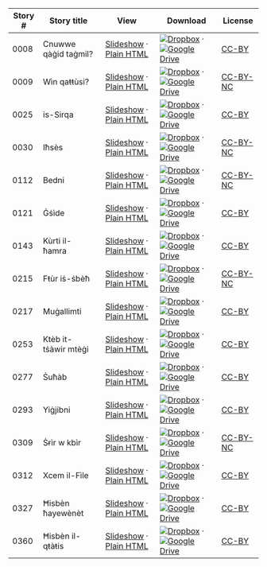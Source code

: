 Story # | Story title | View | Download | License
-------- | -----------  |:-------:| ---------------- | -------
0008 | Cnuwwe qàġid taġmil? | <a href="https://global-asp.github.io/stories/aeb/0008_cnuwwe-qàġid-taġmil_slides.html" target="_blank">Slideshow</a> · [Plain HTML](https://global-asp.github.io/stories/aeb/0008_cnuwwe-qàġid-taġmil.html) | [![Dropbox](https://cloud.githubusercontent.com/assets/9295750/10150606/3f5ae2dc-65f5-11e5-8f63-841c51cc1cde.png "Dropbox")](https://www.dropbox.com/s/8cf9efljcs87tjo/aeb.zip) · [![Google Drive](https://cloud.githubusercontent.com/assets/9295750/9473522/1d6fdde4-4b10-11e5-98f5-aa6c6b04a08e.png "Google Drive")](https://drive.google.com/open?id=0B59ZADK9Esbsa1hXTktaTHo0ME0) | [CC-BY](https://creativecommons.org/licenses/by/3.0/)
0009 | Wìn qaŧŧùsi? | <a href="https://global-asp.github.io/stories/aeb/0009_wìn-qaŧŧùsi_slides.html" target="_blank">Slideshow</a> · [Plain HTML](https://global-asp.github.io/stories/aeb/0009_wìn-qaŧŧùsi.html) | [![Dropbox](https://cloud.githubusercontent.com/assets/9295750/10150606/3f5ae2dc-65f5-11e5-8f63-841c51cc1cde.png "Dropbox")](https://www.dropbox.com/s/8cf9efljcs87tjo/aeb.zip) · [![Google Drive](https://cloud.githubusercontent.com/assets/9295750/9473522/1d6fdde4-4b10-11e5-98f5-aa6c6b04a08e.png "Google Drive")](https://drive.google.com/open?id=0B59ZADK9Esbsa1hXTktaTHo0ME0) | [CC-BY-NC](http://creativecommons.org/licenses/by-nc/3.0/)
0025 | is-Sirqa | <a href="https://global-asp.github.io/stories/aeb/0025_is-sirqa_slides.html" target="_blank">Slideshow</a> · [Plain HTML](https://global-asp.github.io/stories/aeb/0025_is-sirqa.html) | [![Dropbox](https://cloud.githubusercontent.com/assets/9295750/10150606/3f5ae2dc-65f5-11e5-8f63-841c51cc1cde.png "Dropbox")](https://www.dropbox.com/s/8cf9efljcs87tjo/aeb.zip) · [![Google Drive](https://cloud.githubusercontent.com/assets/9295750/9473522/1d6fdde4-4b10-11e5-98f5-aa6c6b04a08e.png "Google Drive")](https://drive.google.com/open?id=0B59ZADK9Esbsa1hXTktaTHo0ME0) | [CC-BY](https://creativecommons.org/licenses/by/3.0/)
0030 | Iħsès | <a href="https://global-asp.github.io/stories/aeb/0030_iħsès_slides.html" target="_blank">Slideshow</a> · [Plain HTML](https://global-asp.github.io/stories/aeb/0030_iħsès.html) | [![Dropbox](https://cloud.githubusercontent.com/assets/9295750/10150606/3f5ae2dc-65f5-11e5-8f63-841c51cc1cde.png "Dropbox")](https://www.dropbox.com/s/8cf9efljcs87tjo/aeb.zip) · [![Google Drive](https://cloud.githubusercontent.com/assets/9295750/9473522/1d6fdde4-4b10-11e5-98f5-aa6c6b04a08e.png "Google Drive")](https://drive.google.com/open?id=0B59ZADK9Esbsa1hXTktaTHo0ME0) | [CC-BY-NC](http://creativecommons.org/licenses/by-nc/3.0/)
0112 | Bedni | <a href="https://global-asp.github.io/stories/aeb/0112_bedni_slides.html" target="_blank">Slideshow</a> · [Plain HTML](https://global-asp.github.io/stories/aeb/0112_bedni.html) | [![Dropbox](https://cloud.githubusercontent.com/assets/9295750/10150606/3f5ae2dc-65f5-11e5-8f63-841c51cc1cde.png "Dropbox")](https://www.dropbox.com/s/8cf9efljcs87tjo/aeb.zip) · [![Google Drive](https://cloud.githubusercontent.com/assets/9295750/9473522/1d6fdde4-4b10-11e5-98f5-aa6c6b04a08e.png "Google Drive")](https://drive.google.com/open?id=0B59ZADK9Esbsa1hXTktaTHo0ME0) | [CC-BY-NC](http://creativecommons.org/licenses/by-nc/3.0/)
0121 | Ġṡìde | <a href="https://global-asp.github.io/stories/aeb/0121_ġṡìde_slides.html" target="_blank">Slideshow</a> · [Plain HTML](https://global-asp.github.io/stories/aeb/0121_ġṡìde.html) | [![Dropbox](https://cloud.githubusercontent.com/assets/9295750/10150606/3f5ae2dc-65f5-11e5-8f63-841c51cc1cde.png "Dropbox")](https://www.dropbox.com/s/8cf9efljcs87tjo/aeb.zip) · [![Google Drive](https://cloud.githubusercontent.com/assets/9295750/9473522/1d6fdde4-4b10-11e5-98f5-aa6c6b04a08e.png "Google Drive")](https://drive.google.com/open?id=0B59ZADK9Esbsa1hXTktaTHo0ME0) | [CC-BY](https://creativecommons.org/licenses/by/3.0/)
0143 | Kùrti il-ħamra | <a href="https://global-asp.github.io/stories/aeb/0143_kùrti-il-ħamra_slides.html" target="_blank">Slideshow</a> · [Plain HTML](https://global-asp.github.io/stories/aeb/0143_kùrti-il-ħamra.html) | [![Dropbox](https://cloud.githubusercontent.com/assets/9295750/10150606/3f5ae2dc-65f5-11e5-8f63-841c51cc1cde.png "Dropbox")](https://www.dropbox.com/s/8cf9efljcs87tjo/aeb.zip) · [![Google Drive](https://cloud.githubusercontent.com/assets/9295750/9473522/1d6fdde4-4b10-11e5-98f5-aa6c6b04a08e.png "Google Drive")](https://drive.google.com/open?id=0B59ZADK9Esbsa1hXTktaTHo0ME0) | [CC-BY](https://creativecommons.org/licenses/by/3.0/)
0215 | Fŧùr iṡ-ṡbèħ | <a href="https://global-asp.github.io/stories/aeb/0215_fŧùr-iṡ-ṡbèħ_slides.html" target="_blank">Slideshow</a> · [Plain HTML](https://global-asp.github.io/stories/aeb/0215_fŧùr-iṡ-ṡbèħ.html) | [![Dropbox](https://cloud.githubusercontent.com/assets/9295750/10150606/3f5ae2dc-65f5-11e5-8f63-841c51cc1cde.png "Dropbox")](https://www.dropbox.com/s/8cf9efljcs87tjo/aeb.zip) · [![Google Drive](https://cloud.githubusercontent.com/assets/9295750/9473522/1d6fdde4-4b10-11e5-98f5-aa6c6b04a08e.png "Google Drive")](https://drive.google.com/open?id=0B59ZADK9Esbsa1hXTktaTHo0ME0) | [CC-BY-NC](http://creativecommons.org/licenses/by-nc/3.0/)
0217 | Muġallimti | <a href="https://global-asp.github.io/stories/aeb/0217_muġallimti_slides.html" target="_blank">Slideshow</a> · [Plain HTML](https://global-asp.github.io/stories/aeb/0217_muġallimti.html) | [![Dropbox](https://cloud.githubusercontent.com/assets/9295750/10150606/3f5ae2dc-65f5-11e5-8f63-841c51cc1cde.png "Dropbox")](https://www.dropbox.com/s/8cf9efljcs87tjo/aeb.zip) · [![Google Drive](https://cloud.githubusercontent.com/assets/9295750/9473522/1d6fdde4-4b10-11e5-98f5-aa6c6b04a08e.png "Google Drive")](https://drive.google.com/open?id=0B59ZADK9Esbsa1hXTktaTHo0ME0) | [CC-BY](https://creativecommons.org/licenses/by/3.0/)
0253 | Ktèb it-tṡàwir mtèġi | <a href="https://global-asp.github.io/stories/aeb/0253_ktèb-it-tṡàwir-mtèġi_slides.html" target="_blank">Slideshow</a> · [Plain HTML](https://global-asp.github.io/stories/aeb/0253_ktèb-it-tṡàwir-mtèġi.html) | [![Dropbox](https://cloud.githubusercontent.com/assets/9295750/10150606/3f5ae2dc-65f5-11e5-8f63-841c51cc1cde.png "Dropbox")](https://www.dropbox.com/s/8cf9efljcs87tjo/aeb.zip) · [![Google Drive](https://cloud.githubusercontent.com/assets/9295750/9473522/1d6fdde4-4b10-11e5-98f5-aa6c6b04a08e.png "Google Drive")](https://drive.google.com/open?id=0B59ZADK9Esbsa1hXTktaTHo0ME0) | [CC-BY](https://creativecommons.org/licenses/by/3.0/)
0277 | Ṡuħàb | <a href="https://global-asp.github.io/stories/aeb/0277_ṡuħàb_slides.html" target="_blank">Slideshow</a> · [Plain HTML](https://global-asp.github.io/stories/aeb/0277_ṡuħàb.html) | [![Dropbox](https://cloud.githubusercontent.com/assets/9295750/10150606/3f5ae2dc-65f5-11e5-8f63-841c51cc1cde.png "Dropbox")](https://www.dropbox.com/s/8cf9efljcs87tjo/aeb.zip) · [![Google Drive](https://cloud.githubusercontent.com/assets/9295750/9473522/1d6fdde4-4b10-11e5-98f5-aa6c6b04a08e.png "Google Drive")](https://drive.google.com/open?id=0B59ZADK9Esbsa1hXTktaTHo0ME0) | [CC-BY](https://creativecommons.org/licenses/by/3.0/)
0293 | Yiġjibni | <a href="https://global-asp.github.io/stories/aeb/0293_yiġjibni_slides.html" target="_blank">Slideshow</a> · [Plain HTML](https://global-asp.github.io/stories/aeb/0293_yiġjibni.html) | [![Dropbox](https://cloud.githubusercontent.com/assets/9295750/10150606/3f5ae2dc-65f5-11e5-8f63-841c51cc1cde.png "Dropbox")](https://www.dropbox.com/s/8cf9efljcs87tjo/aeb.zip) · [![Google Drive](https://cloud.githubusercontent.com/assets/9295750/9473522/1d6fdde4-4b10-11e5-98f5-aa6c6b04a08e.png "Google Drive")](https://drive.google.com/open?id=0B59ZADK9Esbsa1hXTktaTHo0ME0) | [CC-BY](https://creativecommons.org/licenses/by/3.0/)
0309 | Ṡɍìr w kbìr | <a href="https://global-asp.github.io/stories/aeb/0309_ṡɍìr-w-kbìr_slides.html" target="_blank">Slideshow</a> · [Plain HTML](https://global-asp.github.io/stories/aeb/0309_ṡɍìr-w-kbìr.html) | [![Dropbox](https://cloud.githubusercontent.com/assets/9295750/10150606/3f5ae2dc-65f5-11e5-8f63-841c51cc1cde.png "Dropbox")](https://www.dropbox.com/s/8cf9efljcs87tjo/aeb.zip) · [![Google Drive](https://cloud.githubusercontent.com/assets/9295750/9473522/1d6fdde4-4b10-11e5-98f5-aa6c6b04a08e.png "Google Drive")](https://drive.google.com/open?id=0B59ZADK9Esbsa1hXTktaTHo0ME0) | [CC-BY-NC](http://creativecommons.org/licenses/by-nc/3.0/)
0312 | Xcem il-Fìle | <a href="https://global-asp.github.io/stories/aeb/0312_xcem-il-fìle_slides.html" target="_blank">Slideshow</a> · [Plain HTML](https://global-asp.github.io/stories/aeb/0312_xcem-il-fìle.html) | [![Dropbox](https://cloud.githubusercontent.com/assets/9295750/10150606/3f5ae2dc-65f5-11e5-8f63-841c51cc1cde.png "Dropbox")](https://www.dropbox.com/s/8cf9efljcs87tjo/aeb.zip) · [![Google Drive](https://cloud.githubusercontent.com/assets/9295750/9473522/1d6fdde4-4b10-11e5-98f5-aa6c6b04a08e.png "Google Drive")](https://drive.google.com/open?id=0B59ZADK9Esbsa1hXTktaTHo0ME0) | [CC-BY](https://creativecommons.org/licenses/by/3.0/)
0327 | Ħisbèn ħayewènèt | <a href="https://global-asp.github.io/stories/aeb/0327_ħisbèn-ħayewènèt_slides.html" target="_blank">Slideshow</a> · [Plain HTML](https://global-asp.github.io/stories/aeb/0327_ħisbèn-ħayewènèt.html) | [![Dropbox](https://cloud.githubusercontent.com/assets/9295750/10150606/3f5ae2dc-65f5-11e5-8f63-841c51cc1cde.png "Dropbox")](https://www.dropbox.com/s/8cf9efljcs87tjo/aeb.zip) · [![Google Drive](https://cloud.githubusercontent.com/assets/9295750/9473522/1d6fdde4-4b10-11e5-98f5-aa6c6b04a08e.png "Google Drive")](https://drive.google.com/open?id=0B59ZADK9Esbsa1hXTktaTHo0ME0) | [CC-BY](https://creativecommons.org/licenses/by/3.0/)
0360 | Ħisbèn il-qŧàŧis | <a href="https://global-asp.github.io/stories/aeb/0360_ħisbèn-il-qŧàŧis_slides.html" target="_blank">Slideshow</a> · [Plain HTML](https://global-asp.github.io/stories/aeb/0360_ħisbèn-il-qŧàŧis.html) | [![Dropbox](https://cloud.githubusercontent.com/assets/9295750/10150606/3f5ae2dc-65f5-11e5-8f63-841c51cc1cde.png "Dropbox")](https://www.dropbox.com/s/8cf9efljcs87tjo/aeb.zip) · [![Google Drive](https://cloud.githubusercontent.com/assets/9295750/9473522/1d6fdde4-4b10-11e5-98f5-aa6c6b04a08e.png "Google Drive")](https://drive.google.com/open?id=0B59ZADK9Esbsa1hXTktaTHo0ME0) | [CC-BY](https://creativecommons.org/licenses/by/3.0/)
